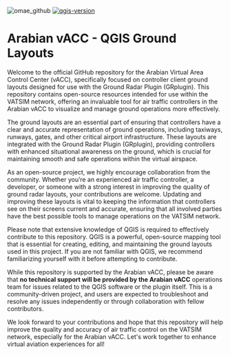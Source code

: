 ![omae_github](https://github.com/user-attachments/assets/df9ffd38-f657-4543-aaba-0c16ef25db69)
[![qgis-version](https://img.shields.io/badge/QGIS-Desktop-3.40.4-blue.svg)](https://qgis.org/download/)

# Arabian vACC - QGIS Ground Layouts
Welcome to the official GitHub repository for the Arabian Virtual Area Control Center (vACC), specifically focused on controller client ground layouts designed for use with the Ground Radar Plugin (GRplugin). This repository contains open-source resources intended for use within the VATSIM network, offering an invaluable tool for air traffic controllers in the Arabian vACC to visualize and manage ground operations more effectively.

The ground layouts are an essential part of ensuring that controllers have a clear and accurate representation of ground operations, including taxiways, runways, gates, and other critical airport infrastructure. These layouts are integrated with the Ground Radar Plugin (GRplugin), providing controllers with enhanced situational awareness on the ground, which is crucial for maintaining smooth and safe operations within the virtual airspace.

As an open-source project, we highly encourage collaboration from the community. Whether you’re an experienced air traffic controller, a developer, or someone with a strong interest in improving the quality of ground radar layouts, your contributions are welcome. Updating and improving these layouts is vital to keeping the information that controllers see on their screens current and accurate, ensuring that all involved parties have the best possible tools to manage operations on the VATSIM network.

Please note that extensive knowledge of QGIS is required to effectively contribute to this repository. QGIS is a powerful, open-source mapping tool that is essential for creating, editing, and maintaining the ground layouts used in this project. If you are not familiar with QGIS, we recommend familiarizing yourself with it before attempting to contribute.

While this repository is supported by the Arabian vACC, please be aware that **no technical support will be provided by the Arabian vACC** operations team for issues related to the QGIS software or the plugin itself. This is a community-driven project, and users are expected to troubleshoot and resolve any issues independently or through collaboration with fellow contributors.

We look forward to your contributions and hope that this repository will help improve the quality and accuracy of air traffic control on the VATSIM network, especially for the Arabian vACC. Let's work together to enhance virtual aviation experiences for all!